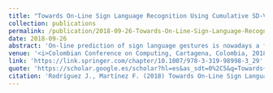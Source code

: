 ```yaml
---
title: "Towards On-Line Sign Language Recognition Using Cumulative SD-VLAD Descriptors"
collection: publications
permalink: /publication/2018-09-26-Towards-On-Line-Sign-Language-Recognition-Using-Cumulative-SD-VLAD-Descriptors
date: 2018-09-26
abstract: 'On-line prediction of sign language gestures is nowadays a fundamental task to help and support multimedia interpretation of deaf communities. This work presents a novel approach to recover partial sign language gestures by cumulative coding different intervals of the video sequences. The method starts by computing volumetric patches that contain kinematic information from different appearance flow primitives. Then, several sequential intervals are learned to carry out the task of partial recognition. For each new video, a cumulative shape difference (SD)-VLAD representation is obtained at different intervals of the video. Each SD-VLAD descriptor recovers mean and variance motion information as signature of the computed gesture. Along the video, each partial representation is mapped to a support vector machine model to obtain a gesture recognition, being usable in on-line scenarios. The proposed approach was evaluated in a public dataset with 64 different classes, recorded in 3200 samples. This approach is able to recognize sign gestures using only 20% of the sequence with an average accuracy of 53.8% and with 60% of information, the 80% of accuracy was achieved. For complete sequences the proposed approach achieves 85% on average.'  
venue: '<i>Colombian Conference on Computing, Cartagena, Colombia, 2018</i>'
link: 'https://link.springer.com/chapter/10.1007/978-3-319-98998-3_29'
quote: 'https://scholar.google.es/scholar?hl=es&as_sdt=0%2C5&q=Towards+On-Line+Sign+Language+Recognition+Using+Cumulative+SD-VLAD+Descriptors&btnG=#d=gs_cit&u=%2Fscholar%3Fq%3Dinfo%3AorljR_sNuREJ%3Ascholar.google.com%2F%26output%3Dcite%26scirp%3D0%26hl%3Des'
citation: 'Rodríguez J., Martínez F. (2018) Towards On-Line Sign Language Recognition Using Cumulative SD-VLAD Descriptors. In: Serrano C. J., Martínez-Santos J. (eds) Advances in Computing. CCC 2018. Communications in Computer and Information Science, vol 885. Springer, Cham. https://doi.org/10.1007/978-3-319-98998-3_29'
---
```

